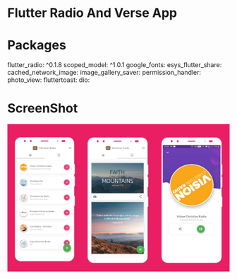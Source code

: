 # Flutter Radio And Verse App
 
 # Packages

flutter_radio: ^0.1.8
  scoped_model: ^1.0.1
  google_fonts:
  esys_flutter_share:
  cached_network_image:
  image_gallery_saver:
  permission_handler:
  photo_view:
  fluttertoast:
  dio:
  
# ScreenShot

<img src="https://github.com/stevie1mat/Flutter-Christian-Radio-And-Verse-App/blob/main/radioapp.png">

